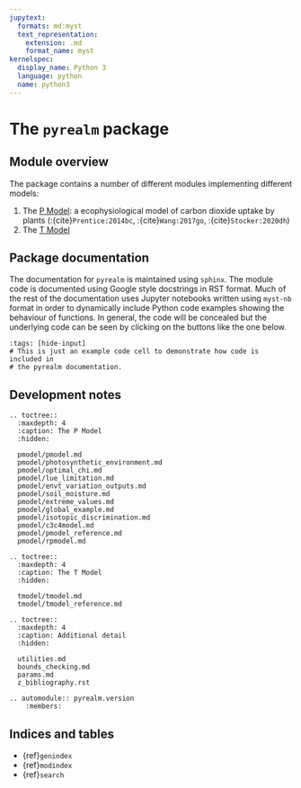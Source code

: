 ```yaml
---
jupytext:
  formats: md:myst
  text_representation:
    extension: .md
    format_name: myst
kernelspec:
  display_name: Python 3
  language: python
  name: python3
---
```




# The `pyrealm` package


## Module overview

The package contains a number of different modules implementing different models:

1. The [P Model](pmodel/pmodel): a ecophysiological model of carbon dioxide
   uptake by plants (:{cite}`Prentice:2014bc`, :{cite}`Wang:2017go`, :{cite}`Stocker:2020dh`)
2. The [T Model](tmodel/tmodel)

## Package documentation

The documentation for `pyrealm` is maintained using `sphinx`. The module code is
documented using Google style docstrings in RST format. Much of the rest of the
documentation uses Jupyter notebooks written using `myst-nb` format in order to
dynamically include Python code examples showing the behaviour of functions. In
general, the code will be concealed but the underlying code can be seen by
clicking on the buttons like the one below. 

```{code-cell} python
:tags: [hide-input]
# This is just an example code cell to demonstrate how code is included in 
# the pyrealm documentation.
```

## Development notes

```{eval-rst}
.. toctree::
  :maxdepth: 4
  :caption: The P Model
  :hidden:

  pmodel/pmodel.md
  pmodel/photosynthetic_environment.md
  pmodel/optimal_chi.md
  pmodel/lue_limitation.md
  pmodel/envt_variation_outputs.md
  pmodel/soil_moisture.md
  pmodel/extreme_values.md
  pmodel/global_example.md
  pmodel/isotopic_discrimination.md
  pmodel/c3c4model.md
  pmodel/pmodel_reference.md
  pmodel/rpmodel.md
```

```{eval-rst}
.. toctree::
  :maxdepth: 4
  :caption: The T Model
  :hidden:
  
  tmodel/tmodel.md
  tmodel/tmodel_reference.md
```

```{eval-rst}
.. toctree::
  :maxdepth: 4
  :caption: Additional detail
  :hidden:
  
  utilities.md
  bounds_checking.md
  params.md
  z_bibliography.rst
```


```{eval-rst}
.. automodule:: pyrealm.version
    :members:
```


## Indices and tables


* {ref}`genindex`
* {ref}`modindex`
* {ref}`search`
